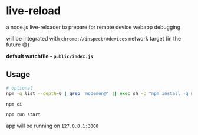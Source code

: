 # live-reload

a node.js live-reloader to prepare for remote device webapp debugging

will be integrated with `chrome://inspect/#devices` network target (in the future 😅)

**default watchfile - `public/index.js`**

## Usage

```bash
# optional
npm -g list --depth=0 | grep 'nodemon@' || exec sh -c "npm install -g nodemon"

npm ci

npm run start
```

app will be running on `127.0.0.1:3000`
